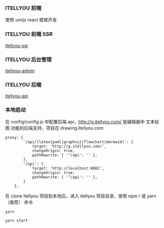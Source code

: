 ### ITELLYOU 前端
使用 umijs react 框架开发
### ITELLYOU 前端 SSR
[itellyou-ssr](https://github.com/itellyou-com/itellyou-ssr)
### ITELLYOU 后台管理
[itellyou-admin](https://github.com/itellyou-com/itellyou-admin)
### ITELLYOU 后端
[itellyou-api](https://github.com/itellyou-com/itellyou-api)

### 本地启动

在 config/config.js 中配置后端 api，http://g.itellyou.com/ 是编辑器中 文本绘图 功能的后端支持，项目在 drawing.itellyou.com

```
proxy: {
        '/api/(latex|puml|graphviz|flowchart|mermaid)': {
            target: 'http://g.itellyou.com/',
            changeOrigin: true,
            pathRewrite: { '^/api': '' },
        },
        '/api': {
            target: 'http://localhost:8082',
            changeOrigin: true,
            pathRewrite: { '^/api': '' },
        }
    },
```

在 clone itellyou 项目到本地后，进入 itellyou 项目目录，使用 npm / 或 yarn（推荐） 命令

```
yarn

yarn start
```
